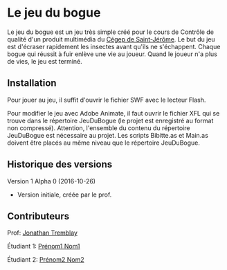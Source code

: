 # Le jeu du bogue

Le jeu du bogue est un jeu très simple créé pour le cours de Contrôle de qualité d'un produit multimédia du [Cégep de Saint-Jérôme](https://cstj.qc.ca). Le but du jeu est d'écraser rapidement les insectes avant qu'ils ne s'échappent. Chaque bogue qui réussit à fuir enlève une vie au joueur. Quand le joueur n'a plus de vies, le jeu est terminé.


## Installation

Pour jouer au jeu, il suffit d'ouvrir le fichier SWF avec le lecteur Flash.

Pour modifier le jeu avec Adobe Animate, il faut ouvrir le fichier XFL qui se trouve dans le répertoire JeuDuBogue  (le projet est enregistré au format non compressé). Attention, l'ensemble du contenu du répertoire JeuDuBogue est nécessaire au projet. Les scripts Bibitte.as et Main.as doivent être placés au même niveau que le répertoire JeuDuBogue.


## Historique des versions

Version 1 Alpha 0 (2016-10-26)
- Version initiale, créée par le prof.


## Contributeurs

Prof: [Jonathan Tremblay](http://prof-tim.cstj.qc.ca/jonathantremblay)

Étudiant 1: [Prénom1 Nom1](http://etudiant-tim.cstj.qc.ca/wp-content/uploads/2016/10/LIENS_portfolio_2016.pdf)

Étudiant 2: [Prénom2 Nom2](http://etudiant-tim.cstj.qc.ca/wp-content/uploads/2016/10/LIENS_portfolio_2016.pdf)
